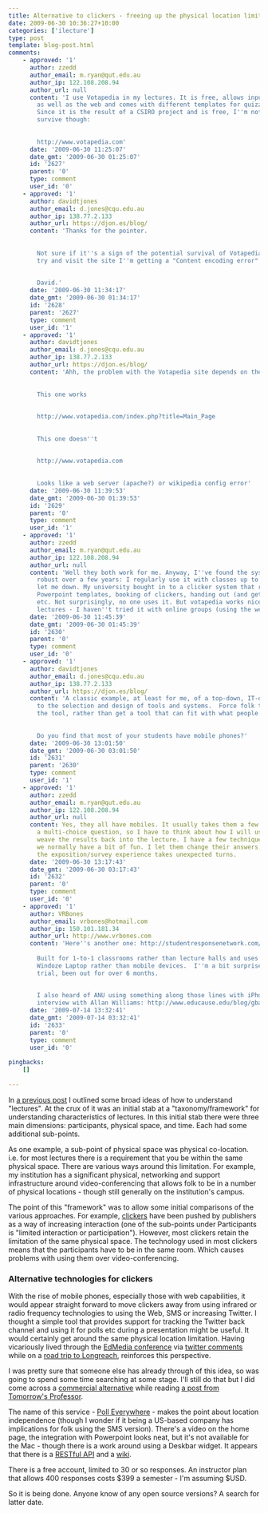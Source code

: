 ```yaml
---
title: Alternative to clickers - freeing up the physical location limitation
date: 2009-06-30 10:36:27+10:00
categories: ['ilecture']
type: post
template: blog-post.html
comments:
    - approved: '1'
      author: zzedd
      author_email: m.ryan@qut.edu.au
      author_ip: 122.108.208.94
      author_url: null
      content: 'I use Votapedia in my lectures. It is free, allows input from mobiles
        as well as the web and comes with different templates for quizzes and surveys.
        Since it is the result of a CSIRO project and is free, I''m not sure how it will
        survive though:
    
    
        http://www.votapedia.com'
      date: '2009-06-30 11:25:07'
      date_gmt: '2009-06-30 01:25:07'
      id: '2627'
      parent: '0'
      type: comment
      user_id: '0'
    - approved: '1'
      author: davidtjones
      author_email: d.jones@cqu.edu.au
      author_ip: 138.77.2.133
      author_url: https://djon.es/blog/
      content: 'Thanks for the pointer.
    
    
        Not sure if it''s a sign of the potential survival of Votapedia, but if I currently
        try and visit the site I''m getting a "Content encoding error".
    
    
        David.'
      date: '2009-06-30 11:34:17'
      date_gmt: '2009-06-30 01:34:17'
      id: '2628'
      parent: '2627'
      type: comment
      user_id: '1'
    - approved: '1'
      author: davidtjones
      author_email: d.jones@cqu.edu.au
      author_ip: 138.77.2.133
      author_url: https://djon.es/blog/
      content: 'Ahh, the problem with the Votapedia site depends on the URL
    
    
        This one works
    
    
        http://www.votapedia.com/index.php?title=Main_Page
    
    
        This one doesn''t
    
    
        http://www.votapedia.com
    
    
        Looks like a web server (apache?) or wikipedia config error'
      date: '2009-06-30 11:39:53'
      date_gmt: '2009-06-30 01:39:53'
      id: '2629'
      parent: '0'
      type: comment
      user_id: '1'
    - approved: '1'
      author: zzedd
      author_email: m.ryan@qut.edu.au
      author_ip: 122.108.208.94
      author_url: null
      content: 'Well they both work for me. Anyway, I''ve found the system to be pretty
        robust over a few years: I regularly use it with classes up to 400 and it hasn''t
        let me down. My university bought in to a clicker system that requires special
        Powerpoint templates, booking of clickers, handing out (and geting back) clickers,
        etc. Not surprisingly, no one uses it. But votapedia works nicely with face-to-face
        lectures - I haven''t tried it with online groups (using the web interface) yet.'
      date: '2009-06-30 11:45:39'
      date_gmt: '2009-06-30 01:45:39'
      id: '2630'
      parent: '0'
      type: comment
      user_id: '0'
    - approved: '1'
      author: davidtjones
      author_email: d.jones@cqu.edu.au
      author_ip: 138.77.2.133
      author_url: https://djon.es/blog/
      content: 'A classic example, at least for me, of a top-down, IT-driven approach
        to the selection and design of tools and systems.  Force folk to change to fit
        the tool, rather than get a tool that can fit with what people already do.
    
    
        Do you find that most of your students have mobile phones?'
      date: '2009-06-30 13:01:50'
      date_gmt: '2009-06-30 03:01:50'
      id: '2631'
      parent: '2630'
      type: comment
      user_id: '1'
    - approved: '1'
      author: zzedd
      author_email: m.ryan@qut.edu.au
      author_ip: 122.108.208.94
      author_url: null
      content: Yes, they all have mobiles. It usually takes them a few minutes to answer
        a multi-choice question, so I have to think about how I will use this time ...  and
        weave the results back into the lecture. I have a few techniques to do this and
        we normally have a bit of fun. I let them change their answers, so that sometimes
        the exposition/survey experience takes unexpected turns.
      date: '2009-06-30 13:17:43'
      date_gmt: '2009-06-30 03:17:43'
      id: '2632'
      parent: '0'
      type: comment
      user_id: '0'
    - approved: '1'
      author: VRBones
      author_email: vrbones@hotmail.com
      author_ip: 150.101.181.34
      author_url: http://www.vrbones.com
      content: 'Here''s another one: http://studentresponsenetwork.com/
    
        Built for 1-to-1 classrooms rather than lecture halls and uses a network through
        Windoze Laptop rather than mobile devices.  I''m a bit surprised it''s still in
        trial, been out for over 6 months.
    
    
        I also heard of ANU using something along those lines with iPhones in this educause
        interview with Allan Williams: http://www.educause.edu/blog/gbayne/E08PodcastAnInterviewwithAllan/173636'
      date: '2009-07-14 13:32:41'
      date_gmt: '2009-07-14 03:32:41'
      id: '2633'
      parent: '0'
      type: comment
      user_id: '0'
    
pingbacks:
    []
    
---
```

In [a previous post](/blog2/2009/06/09/you-only-get-this-type-of-education-in-class-mythic-attributes-of-the-lecture/) I outlined some broad ideas of how to understand "lectures". At the crux of it was an initial stab at a "taxonomy/framework" for understanding characteristics of lectures. In this initial stab there were three main dimensions: participants, physical space, and time. Each had some additional sub-points.

As one example, a sub-point of physical space was physical co-location. i.e. for most lectures there is a requirement that you be within the same physical space. There are various ways around this limitation. For example, my institution has a significant physical, networking and support infrastructure around video-conferencing that allows folk to be in a number of physical locations - though still generally on the institution's campus.

The point of this "framework" was to allow some initial comparisons of the various approaches. For example, [clickers](http://www.educause.edu/ELI/7ThingsYouShouldKnowAboutClick/156805) have been pushed by publishers as a way of increasing interaction (one of the sub-points under Participants is "limited interaction or participation"). However, most clickers retain the limitation of the same physical space. The technology used in most clickers means that the participants have to be in the same room. Which causes problems with using them over video-conferencing.

### Alternative technologies for clickers

With the rise of mobile phones, especially those with web capabilities, it would appear straight forward to move clickers away from using infrared or radio frequency technologies to using the Web, SMS or increasing Twitter. I thought a simple tool that provides support for tracking the Twitter back channel and using it for polls etc during a presentation might be useful. It would certainly get around the same physical location limitation. Having vicariously lived through the [EdMedia conference](http://www.aace.org/conf/edmedia/) via [twitter comments](http://twitter.com/edmedia) while on a [road trip to Longreach](http://www.flickr.com/photos/david_jones/tags/longreach/), reinforces this perspective.

I was pretty sure that someone else has already through of this idea, so was going to spend some time searching at some stage. I'll still do that but I did come across a [commercial alternative](http://www.polleverywhere.com/) while reading [a post from Tomorrow's Professor](http://amps-tools.mit.edu/tomprofblog/archives/2009/06/958_do_students.html).

The name of this service - [Poll Everywhere](http://www.polleverywhere.com/) - makes the point about location independence (though I wonder if it being a US-based company has implications for folk using the SMS version). There's a video on the home page, the integration with Powerpoint looks neat, but it's not available for the Mac - though there is a work around using a Deskbar widget. It appears that there is a [RESTful API](http://www.polleverywhere.com/api) and a [wiki](http://api.polleverywhere.com/index.php?title=Main_Page).

There is a free account, limited to 30 or so responses. An instructor plan that allows 400 responses costs $399 a semester - I'm assuming $USD.

So it is being done. Anyone know of any open source versions? A search for latter date.